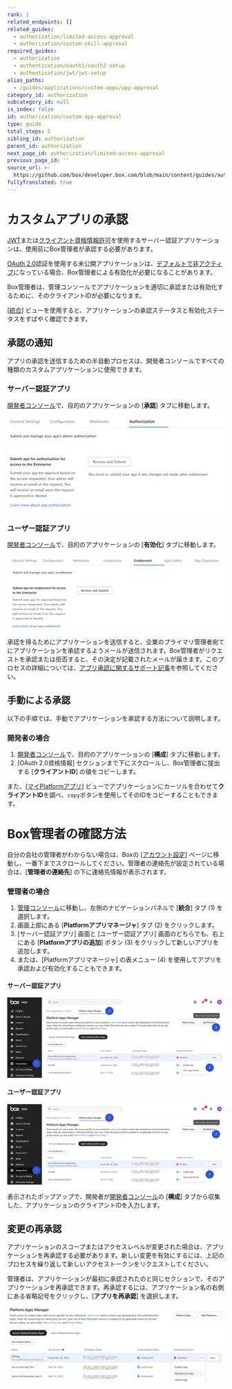 ```yaml
---
rank: 1
related_endpoints: []
related_guides:
  - authorization/limited-access-approval
  - authorization/custom-skill-approval
required_guides:
  - authorization
  - authentication/oauth2/oauth2-setup
  - authentication/jwt/jwt-setup
alias_paths:
  - /guides/applications/custom-apps/app-approval
category_id: authorization
subcategory_id: null
is_index: false
id: authorization/custom-app-approval
type: guide
total_steps: 5
sibling_id: authorization
parent_id: authorization
next_page_id: authorization/limited-access-approval
previous_page_id: ''
source_url: >-
  https://github.com/box/developer.box.com/blob/main/content/guides/authorization/custom-app-approval.md
fullyTranslated: true
---
```

# カスタムアプリの承認

[JWT][jwt]または[クライアント資格情報許可][ccg]を使用するサーバー認証アプリケーションは、使用前にBox管理者が承認する必要があります。

[OAuth 2.0][oauth]認証を使用する未公開アプリケーションは、[デフォルトで非アクティブ][upa]になっている場合、Box管理者による有効化が必要になることがあります。

Box管理者は、管理コンソールでアプリケーションを適切に承認または有効化するために、そのクライアントIDが必要になります。

<Message>

\[[統合][apps]] ビューを使用すると、アプリケーションの承認ステータスと有効化ステータスをすばやく確認できます。

</Message>

## 承認の通知

アプリの承認を送信するための半自動プロセスは、開発者コンソールですべての種類のカスタムアプリケーションに使用できます。

### サーバー認証アプリ

[開発者コンソール][devconsole]で、目的のアプリケーションの \[**承認**] タブに移動します。

<ImageFrame border center>

![\[承認\] タブ](images/app_authorization.png)

</ImageFrame>

### ユーザー認証アプリ

[開発者コンソール][devconsole]で、目的のアプリケーションの \[**有効化**] タブに移動します。

<ImageFrame border center>

![\[有効化\] タブ](images/app_enablement.png)

</ImageFrame>

承認を得るためにアプリケーションを送信すると、企業のプライマリ管理者宛てにアプリケーションを承認するようメールが送信されます。Box管理者がリクエストを承認または拒否すると、その決定が記載されたメールが届きます。このプロセスの詳細については、[アプリ承認に関するサポート記事][app-auth]を参照してください。

## 手動による承認

以下の手順では、手動でアプリケーションを承認する方法について説明します。

### 開発者の場合

1. [開発者コンソール][devconsole]で、目的のアプリケーションの \[**構成**] タブに移動します。
2. \[OAuth 2.0資格情報] セクションまで下にスクロールし、Box管理者に提出する \[**クライアントID**] の値をコピーします。

また、\[[マイPlatformアプリ][apps]] ビューでアプリケーションにカーソルを合わせて**クライアントID**を調べ、`copy`ボタンを使用してそのIDをコピーすることもできます。

<Message>

# Box管理者の確認方法

自分の会社の管理者がわからない場合は、Boxの \[[アカウント設定][settings]] ページに移動し、一番下までスクロールしてください。管理者の連絡先が設定されている場合は、\[**管理者の連絡先**] の下に連絡先情報が表示されます。

</Message>

### 管理者の場合

1. [管理コンソール][adminconsole]に移動し、左側のナビゲーションパネルで \[**統合**] タブ (1) を選択します。
2. 画面上部にある \[**Platformアプリマネージャ**] タブ (2) をクリックします。
3. \[サーバー認証アプリ] 画面と \[ユーザー認証アプリ] 画面のどちらでも、右上にある \[**Platformアプリの追加**] ボタン (3) をクリックして新しいアプリを追加します。
4. または、\[Platformアプリマネージャ] の表メニュー (4) を使用してアプリを承認および有効化することもできます。

#### サーバー認証アプリ

<ImageFrame border center>

![サーバーのタブ](images/oauth_app_approval_flow.png)

</ImageFrame>

#### ユーザー認証アプリ

<ImageFrame border center>

![ユーザーアプリのタブ](images/oauth_app_approval_flow.png)

</ImageFrame>

表示されたポップアップで、開発者が[開発者コンソール][devconsole]の \[**構成**] タブから収集した、アプリケーションのクライアントIDを入力します。

## 変更の再承認

アプリケーションのスコープまたはアクセスレベルが変更された場合は、アプリケーションを再承認する必要があります。新しい変更を有効にするには、上記のプロセスを繰り返して新しいアクセストークンをリクエストしてください。

管理者は、アプリケーションが最初に承認されたのと同じセクションで、そのアプリケーションを再承認できます。再承認するには、アプリケーション名の右側にある省略記号をクリックし、\[**アプリを再承認**] を選択します。

<ImageFrame border center>

![アプリの再承認](images/reauthorize_app.png)

</ImageFrame>

<!-- i18n-enable localize-links -->

[devconsole]: https://app.box.com/developers/console

<!-- i18n-disable localize-links -->

[ccg]: g://authentication/client-credentials

<!-- i18n-enable localize-links -->

[settings]: https://app.box.com/account

[adminconsole]: https://app.box.com/master/settings/custom

<!-- i18n-disable localize-links -->

[jwt]: g://authentication/jwt

[app-token]: g://authentication/app-token

[oauth]: g://authentication/oauth2

[upa]: g://security/#enterprise-settings-and-authorization

<!-- i18n-enable localize-links -->

[app-auth]: https://support.box.com/hc/ja/articles/360043697014-Boxのアプリ承認プロセスでのアプリの承認

<!-- i18n-enable localize-links -->

[apps]: g://applications
